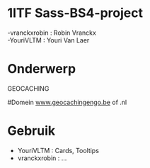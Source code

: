 # 1ITF Sass-BS4-project
-vranckxrobin : Robin Vranckx 
<br> 
-YouriVLTM : Youri Van Laer

# Onderwerp
GEOCACHING

#Domein
www.geocachingengo.be of .nl
# Gebruik
- YouriVLTM : Cards, Tooltips
- vranckxrobin : ...